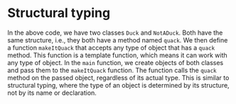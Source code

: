 # Structural typing
In the above code, we have two classes `Duck` and `NotADuck`. Both have the same structure, i.e., they both have a method named `quack`. We then define a function `makeItQuack` that accepts any type of object that has a `quack` method. This function is a template function, which means it can work with any type of object. In the `main` function, we create objects of both classes and pass them to the `makeItQuack` function. The function calls the `quack` method on the passed object, regardless of its actual type. This is similar to structural typing, where the type of an object is determined by its structure, not by its name or declaration.